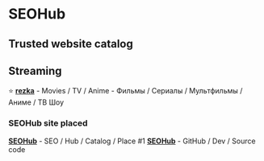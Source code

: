 # SEOHub
## Trusted website catalog

## Streaming

⭐ **[rezka](https://rezka.nl/)** - Movies / TV / Anime - Фильмы / Сериалы / Мультфильмы / Аниме / ТВ Шоу

### SEOHub site placed

**[SEOHub](https://seohub.pages.dev/)** - SEO / Hub / Catalog / Place #1
**[SEOHub](https://github.com/ArsikPy/seohub/)** - GitHub / Dev / Source code 
